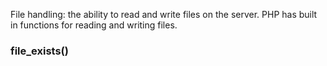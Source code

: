 File handling: the ability to read and write files on the server. PHP has built in functions for reading and writing files.
### file_exists()

<?php
$file = 'extra/users.txt';

if (file_exists($file)) {
    //echo readfile($file);
    $handle = fopen($file, 'r');
    $contents = fread($handle, filesize($file));
    fclose($handle);
    echo $contents;
} else {
    $handle = fopen($file, 'w');
    $contents = 'Brad' . PHP_EOL . 'Sara' . PHP_EOL . 'Mike' . PHP_EOL;
    fwrite($handle, $contents);
    fclose($handle);
}

### is_file(filename)
##### is_file(string $filename): bool
##### Tells whether the given file is a regular file.

-example from php ci4 

namespace Config;

// Create a new instance of our RouteCollection class.
$routes = Services::routes();

// Load the system's routing file first, so that the app and ENVIRONMENT
// can override as needed.
if (file_exists(SYSTEMPATH . 'Config/Routes.php')) {
    require SYSTEMPATH . 'Config/Routes.php';
}

